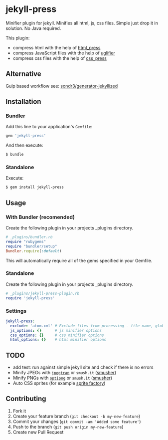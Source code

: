 # jekyll-press
Minifier plugin for jekyll. Minifies all html, js, css files. Simple just drop it in solution. No Java required.

This plugin:
 - compress html with the help of [html_press](https://github.com/stereobooster/html_press)
 - compress JavaScript files with the help of [uglifier](https://github.com/lautis/uglifier)
 - compress css files with the help of [css_press](https://github.com/stereobooster/css_press)

## Alternative

Gulp based workflow see: [sondr3/generator-jekyllized](/sondr3/generator-jekyllized)

## Installation

### Bundler
Add this line to your application's `Gemfile`:
```ruby
gem 'jekyll-press'
```

And then execute:
```bash
$ bundle
```

### Standalone
Execute:
```bash
$ gem install jekyll-press
```

## Usage

### With Bundler (recomended)
Create the following plugin in your projects _plugins directory.

```ruby
# _plugins/bundler.rb
require "rubygems"
require "bundler/setup"
Bundler.require(:default)
```

This will automatically require all of the gems specified in your Gemfile.

### Standalone
Create the following plugin in your projects _plugins directory.

```ruby
# _plugins/jekyll-press-plugin.rb
require 'jekyll-press'
```

### Settings

```yaml
jekyll-press:
  exclude: 'atom.xml' # Exclude files from processing - file name, glob pattern or array of file names and glob patterns
  js_options: {}      # js minifier options
  css_options: {}     # css minifier options
  html_options: {}    # html minifier options
```

## TODO
 - add test: run against simple jekyll site and check if there is no errors
 - Minify JPEGs with [`jpegtran`](/cmer/jpegtran) or `smush.it` ([smusher](/grosser/smusher))
 - Minify PNGs with [`optipng`](/martinkozak/optipng) or `smush.it` ([smusher](/grosser/smusher))
 - Auto CSS sprites (for example [sprite factory](/jakesgordon/sprite-factory/))

## Contributing
1. Fork it
2. Create your feature branch (`git checkout -b my-new-feature`)
3. Commit your changes (`git commit -am 'Added some feature'`)
4. Push to the branch (`git push origin my-new-feature`)
5. Create new Pull Request

